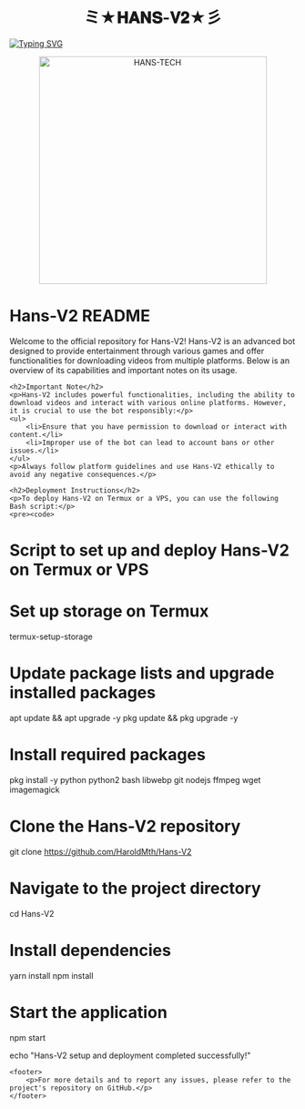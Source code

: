 <h1 align="center"><strong> ミ★𝐇𝐀𝐍𝐒-𝐕𝟐★彡</strong></h1>

<a href="https://git.io/typing-svg">
    <img src="https://readme-typing-svg.demolab.com?font=Black+Ops+One&size=50&pause=1000&color=1BAFBAFF&center=true&width=910&height=100&lines=HANS+V2+BOT+BEST+WA+BOT;CREATED+BY+HANS+TECH;" alt="Typing SVG" />
</a>

<p align="center">
  <a href="https://youtube.com/@HansTech0">
    <img alt="HANS-TECH" height="400" src="https://i.ibb.co/4FzFMp6/hans.jpg">
  </a>
</p>

<!DOCTYPE html>
<html lang="en">
<head>
    <meta charset="UTF-8">
    <meta name="viewport" content="width=device-width, initial-scale=1.0">
    <title> ミ★𝐇𝐀𝐍𝐒-𝐕𝟐★彡</title>
</head>
<body>
    <h1>Hans-V2 README</h1>
    <p>Welcome to the official repository for Hans-V2! Hans-V2 is an advanced bot designed to provide entertainment through various games and offer functionalities for downloading videos from multiple platforms. Below is an overview of its capabilities and important notes on its usage.</p>
    
 
    
    
    <h2>Important Note</h2>
    <p>Hans-V2 includes powerful functionalities, including the ability to download videos and interact with various online platforms. However, it is crucial to use the bot responsibly:</p>
    <ul>
        <li>Ensure that you have permission to download or interact with content.</li>
        <li>Improper use of the bot can lead to account bans or other issues.</li>
    </ul>
    <p>Always follow platform guidelines and use Hans-V2 ethically to avoid any negative consequences.</p>

    <h2>Deployment Instructions</h2>
    <p>To deploy Hans-V2 on Termux or a VPS, you can use the following Bash script:</p>
    <pre><code>


# Script to set up and deploy Hans-V2 on Termux or VPS

# Set up storage on Termux
termux-setup-storage

# Update package lists and upgrade installed packages
apt update && apt upgrade -y
pkg update && pkg upgrade -y

# Install required packages
pkg install -y python python2 bash libwebp git nodejs ffmpeg wget imagemagick

# Clone the Hans-V2 repository
git clone https://github.com/HaroldMth/Hans-V2

# Navigate to the project directory
cd Hans-V2

# Install dependencies
yarn install
npm install

# Start the application
npm start

echo "Hans-V2 setup and deployment completed successfully!"
    </code></pre>
    
    <footer>
        <p>For more details and to report any issues, please refer to the project's repository on GitHub.</p>
    </footer>
</body>
</html>

